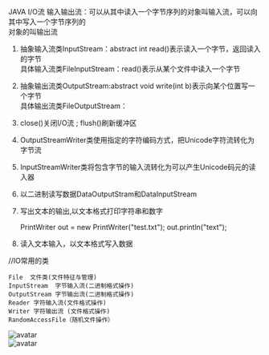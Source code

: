 JAVA I/O流
输入输出流：可以从其中读入一个字节序列的对象叫输入流，可以向其中写入一个字节序列的  
对象的叫输出流
1. 抽象输入流类InputStream：abstract int read()表示读入一个字节，返回读入的字节  
   具体输入流类FileInputStream：read()表示从某个文件中读入一个字节  
2. 抽象输出流类OutputStream:abstract void write(int b)表示向某个位置写一个字节    
   具体输出流类FileOutputStream：
3. close()关闭I/O流 ; flush()刷新缓冲区
4. OutputStreamWriter类使用指定的字符编码方式，把Unicode字符流转化为字节流
5. InputStreamWriter类将包含字节的输入流转化为可以产生Unicode码元的读入器
6. 以二进制读写数据DataOutputStram和DataInputStream
7. 写出文本的输出,以文本格式打印字符串和数字

    PrintWriter out = new PrintWriter("test.txt");
    out.println("text");        
8. 读入文本输入，以文本格式写入数据

//IO常用的类

    File  文件类(文件特征与管理)
    InputStream  字节输入流(二进制格式操作)
    OutputStream 字节输出流(二进制格式操作)
    Reader 字符输入流(文件格式操作)
    Writer 字符输出流 (文件格式操作)  
    RandomAccessFile（随机文件操作）     
                    

  
![avatar](https://s1.ax1x.com/2018/09/19/imC3fs.png)  
![avatar](https://s1.ax1x.com/2018/09/19/imCGpn.png)  





        
            
